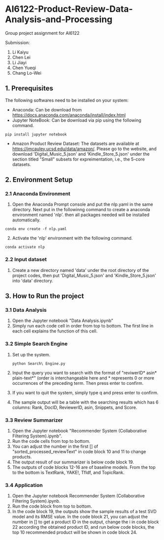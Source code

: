 # AI6122-Product-Review-Data-Analysis-and-Processing

Group project assignment for AI6122

Submission:

1. Li Kaiyu
2. Chen Lei
3. Li Jiayi
4. Chen Yueqi
5. Chang Lo-Wei

## 1. Prerequisites

The following softwares need to be installed on your system:

- Anaconda: Can be download from https://docs.anaconda.com/anaconda/install/index.html
- Jupyter NoteBook: Can be download via pip using the following command.
```
pip install jupyter notebook
```
- Amazon Product Review Dataset: The datasets are available at https://jmcauley.ucsd.edu/data/amazon/. Please go to the website, and download 'Digital_Music_5.json' and 'Kindle_Store_5.json' under the section titled "Small" subsets for expreimentation, i.e., the 5-core datasets.

## 2. Environment Setup

### 2.1 Anaconda Environment

1.  Open the Anaconda Prompt console and put the nlp.yaml in the same directory. Next put in the followinng command to create a anaconda environment named 'nlp'. then all packages needed will be installed automatically.

```
conda env create -f nlp.yaml
```

2.  Activate the 'nlp' environment with the following command.

```
conda activate nlp
```

### 2.2 Input dataset

1. Create a new directory named 'data' under the root directory of the project codes, then put 'Digital_Music_5.json' and 'Kindle_Store_5.json' into 'data' directory.

## 3. How to Run the project

### 3.1 Data Analysis
1. Open the Jupyter notebook "Data Analysis.ipynb"
2. Simply run each code cell in order from top to bottom. The first line in each cell explains the function
of this cell.

### 3.2 Simple Search Engine

1. Set up the system.

   ```
   python Search\ Engine.py
   ```

2. Input the query you want to search with the format of "reviwerID* asin* plain-text*" (order is interchangeable here and * represents 0 or more occurrences of the preceding term. Then press enter to confirm.
3. If you want to quit the system, simply type q and press enter to confirm.
4. The sample output will be a table with the searching results which has 6 columns: Rank, DocID, ReviewerID, asin, Snippets, and Score.

### 3.3 Review Summarizer

1. Open the Jupyter notebook "Recommender System (Collaborative Filtering System).ipynb".
2. Run the code cells from top to bottom.
3. You can adjust the number in the first [] of "sorted_processed_reviewText" in code block 10 and 11 to change products.
4. The output result of our summarizer is below code block 19.
5. The outputs of code blocks 12-16 are of baseline models. From the top to the bottom is TextRank, YAKE!, TfIdf, and TopicRank.

### 3.4 Application

1. Open the Jupyter notebook Recommender System (Collaborative Filtering System).ipynb.
2. Run the code block from top to bottom.
3. In the code block 19, the outputs show the sample results of a test SVD model and its RMSE value. In the code block 21, you can adjust the number in [] to get a product ID in the output, change the i in code block 22 according the obtained product ID, and run below code blocks, the top 10 recommended product will be shown in code block 24.
